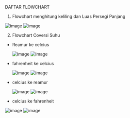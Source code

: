 DAFTAR FLOWCHART
   1) Flowchart menghitung keliling dan Luas Persegi Panjang

   ![image](https://user-images.githubusercontent.com/92993689/139206252-94035716-d8df-4fd0-86a5-16f342f08e62.png)
   ![image](https://user-images.githubusercontent.com/92993689/139206394-f0a548ff-7217-4d49-805a-dc8d3d52e579.png)
   
   2) Flowchart Coversi Suhu
   - Reamur ke celcius

     ![image](https://user-images.githubusercontent.com/92993689/139206657-745e5aba-7ea8-4c9c-aa52-d2aae796b7d5.png)
     ![image](https://user-images.githubusercontent.com/92993689/139206779-ac31552c-63f9-4d9d-a65c-ae21c027bc87.png)

   - fahrenheit ke celcius
     
     ![image](https://user-images.githubusercontent.com/92993689/139208167-4e4bd2ba-7f52-4d6a-9b1c-e5c761384d77.png)
     ![image](https://user-images.githubusercontent.com/92993689/139209305-e0d276ad-999d-4a54-83b6-24bdb11d1f96.png)
     
   - celcius ke reamur 

     ![image](https://user-images.githubusercontent.com/92993689/139209587-648a8d37-5380-40e1-bbab-879a1e122541.png)
     ![image](https://user-images.githubusercontent.com/92993689/139209935-e537b8ff-c8d6-41d3-861b-367b5821f5d5.png)
   
   - celcius ke fahrenheit

   ![image](https://user-images.githubusercontent.com/92993689/139210257-5d7247a6-46e8-4e58-88b0-e9cf80a6e07f.png)
   ![image](https://user-images.githubusercontent.com/92993689/139210331-220bfb5b-5ef2-4e74-881e-e5f18e82759b.png)




     
     
